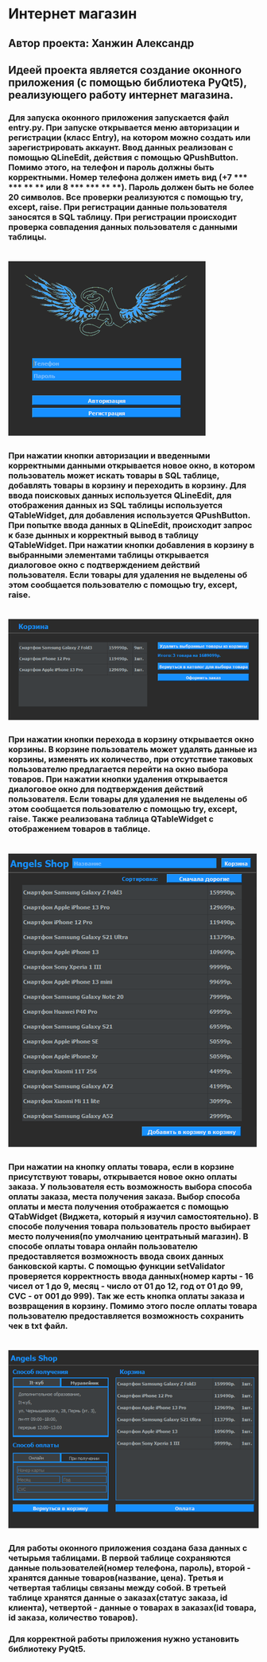 # Интернет магазин
## Автор проекта: Ханжин Александр
## Идеей проекта является создание оконного приложения (с помощью библиотека PyQt5), реализующего работу интернет магазина.
### Для запуска оконного приложения запускается файл entry.py. При запуске открывается меню авторизации и регистрации (класс Entry), на котором можно создать или зарегистрировать аккаунт. Ввод данных реализован с помощью QLineEdit, действия с помощью QPushButton. Помимо этого, на телефон и пароль должны быть корректными. Номер телефона должен иметь вид (+7 *** *** ** ** или 8 *** *** ** **). Пароль должен быть не более 20 символов. Все проверки реализуются с помощью try, except, raise. При регистрации данные пользователя заносятся в SQL таблицу. При регистрации происходит проверка совпадения данных пользователя с данными таблицы.
# ![Image alt](pictures/entry.png)
### При нажатии кнопки авторизации и введенными корректными данными открывается новое окно, в котором пользователь может искать товары в SQL таблице, добавлять товары в корзину и переходить в корзину. Для ввода поисковых данных используется QLineEdit, для отображения данных из SQL таблицы используется QTableWidget, для добавления используется QPushButton. При попытке ввода данных в QLineEdit, происходит запрос к базе дынных и корректный вывод в таблицу QTableWidget. При нажатии кнопки добавления в корзину в выбранными элементами таблицы открывается диалоговое окно с подтверждением действий пользователя. Если товары для удаления не выделены об этом сообщается пользователю с помощью try, except, raise.
# ![Image alt](pictures/basket.png)
### При нажатии кнопки перехода в корзину открывается окно корзины. В корзине пользователь может удалять данные из корзины, изменять их количество, при отсутствие таковых пользователю предлагается перейти на окно выбора товаров. При нажатии кнопки удаления открывается диалоговое окно для подтверждения действий пользователя. Если товары для удаления не выделены об этом сообщается пользователю с помощью try, except, raise. Также реализована таблица QTableWidget с отображением товаров в таблице. 
# ![Image alt](pictures/main.png)
### При нажатии на кнопку оплаты товара, если в корзине присутствуют товары, открывается новое окно оплаты заказа. У пользователя есть возможность выбора способа оплаты заказа, места получения заказа. Выбор способа оплаты и места получения отображается с помощью QTabWidget (Виджета, который я изучил самостоятельно). В способе получения товара пользователь просто выбирает место получения(по умолчанию центратьный магазин). В способе оплаты товара онлайн пользователю предоставляется возможность ввода своих данных банковской карты. С помощью функции setValidator проверяется корректность ввода данных(номер карты - 16 чисел от 1 до 9, месяц - число от 01 до 12, год от 01 до 99, CVC - от 001 до 999). Так же есть кнопка оплаты заказа и возвращения в корзину. Помимо этого после оплаты товара пользователю предоставляется возможность сохранить чек в txt файл.
# ![Image alt](pictures/payment.png)
### Для работы оконного приложения создана база данных с четырьмя таблицами. В первой таблице сохраняются данные пользователей(номер телефона, пароль), второй - хранятся данные товаров(название, цена). Третья и четвертая таблицы связаны между собой. В третьей таблице хранятся данные о заказах(статус заказа, id клиента), четвертой - данные о товарах в заказах(id товара, id заказа, количество товаров).
### Для корректной работы приложения нужно установить библиотеку PyQt5.
